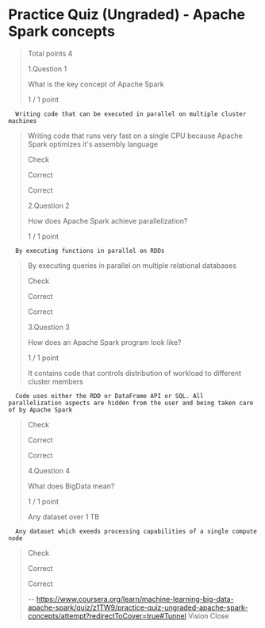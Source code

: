 # Practice Quiz (Ungraded) - Apache Spark concepts
> 
> Total points 4
> 
>  1.Question 1
> 
> What is the key concept of Apache Spark
> 
> 1 / 1 point 
> 

      Writing code that can be executed in parallel on multiple cluster machines 
> 
>  Writing code that runs very fast on a single CPU because Apache Spark optimizes it's assembly language 
> 
> Check
> 
> Correct
> 
> Correct
> 
>  2.Question 2
> 
> How does Apache Spark achieve parallelization?
> 
> 1 / 1 point 
> 

      By executing functions in parallel on RDDs 
> 
>  By executing queries in parallel on multiple relational databases 
> 
> Check
> 
> Correct
> 
> Correct
> 
>  3.Question 3
> 
> How does an Apache Spark program look like?
> 
> 1 / 1 point 
> 
>  It contains code that controls distribution of workload to different cluster members 
> 

      Code uses either the RDD or DataFrame API or SQL. All parallelization aspects are hidden from the user and being taken care of by Apache Spark 
> 
> Check
> 
> Correct
> 
> Correct
> 
>  4.Question 4
> 
> What does BigData mean?
> 
> 1 / 1 point 
> 
>  Any dataset over 1 TB 
> 

      Any dataset which exeeds processing capabilities of a single compute node 
> 
> Check
> 
> Correct
> 
> Correct
>
> -- https://www.coursera.org/learn/machine-learning-big-data-apache-spark/quiz/z1TW9/practice-quiz-ungraded-apache-spark-concepts/attempt?redirectToCover=true#Tunnel Vision Close
